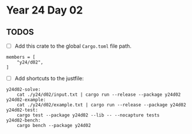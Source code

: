 # Year 24 Day 02

## TODOS

- [ ] Add this crate to the global `Cargo.toml` file path.

```
members = [
    "y24/d02",
]
```

- [ ] Add shortcuts to the justfile:

```
y24d02-solve:
    cat ./y24/d02/input.txt | cargo run --release --package y24d02
y24d02-example:
    cat ./y24/d02/example.txt | cargo run --release --package y24d02
y24d02-test:
    cargo test --package y24d02 --lib -- --nocapture tests
y24d02-bench:
    cargo bench --package y24d02
```